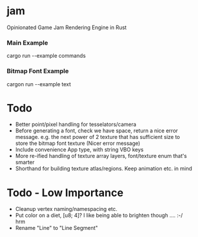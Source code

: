 # jam
Opinionated Game Jam Rendering Engine in Rust

### Main Example

cargo run --example commands

### Bitmap Font Example

cargon run --example text

# Todo
- Better point/pixel handling for tesselators/camera
- Before generating a font, check we have space, return a nice error message. e.g. the next power of 2 texture that has sufficient size to store the bitmap font texture (Nicer error message)
- Include convenience App<State> type, with string VBO keys
- More re-ified handling of texture array layers, font/texture enum that's smarter
- Shorthand for building texture atlas/regions. Keep animation etc. in mind

# Todo - Low Importance
- Cleanup vertex naming/namespacing etc.
- Put color on a diet, [u8; 4]? I like being able to brighten though .... :-/ hrm
- Rename "Line" to "Line Segment"


